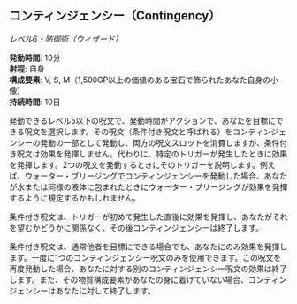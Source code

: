 ## コンティンジェンシー（Contingency）
*レベル6・防御術（ウィザード）*

**発動時間**: 10分  
**射程**: 自身  
**構成要素**: V, S, M（1,500GP以上の価値のある宝石で飾られたあなた自身の小像）  
**持続時間**: 10日

発動できるレベル5以下の呪文で、発動時間がアクションで、あなたを目標にできる呪文を選択します。その呪文（条件付き呪文と呼ばれる）をコンティンジェンシーの発動の一部として発動し、両方の呪文スロットを消費しますが、条件付き呪文は効果を発揮しません。代わりに、特定のトリガーが発生したときに効果を発揮します。2つの呪文を発動するときにそのトリガーを説明します。例えば、ウォーター・ブリージングでコンティンジェンシーを発動した場合、あなたが水または同様の液体に包まれたときにウォーター・ブリージングが効果を発揮するように規定するかもしれません。

条件付き呪文は、トリガーが初めて発生した直後に効果を発揮し、あなたがそれを望むかどうかに関係なく、その後コンティンジェンシーは終了します。

条件付き呪文は、通常他者を目標にできる場合でも、あなたにのみ効果を発揮します。一度に1つのコンティンジェンシー呪文のみを使用できます。この呪文を再度発動した場合、あなたに対する別のコンティンジェンシー呪文の効果は終了します。また、その物質構成要素があなたの身に着けていない場合、コンティンジェンシーはあなたに対して終了します。